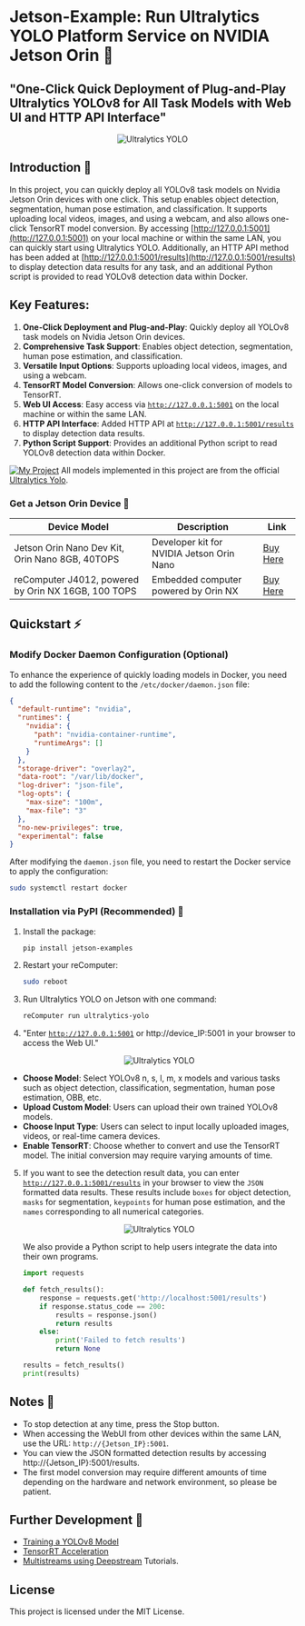 # Jetson-Example: Run Ultralytics YOLO Platform Service on NVIDIA Jetson Orin 🚀

## "One-Click Quick Deployment of Plug-and-Play Ultralytics YOLOv8 for All Task Models with Web UI and HTTP API Interface"
<p align="center">
  <img src="images/Ultralytics-yolo.gif" alt="Ultralytics YOLO">
</p>

## Introduction 📘
In this project, you can quickly deploy all YOLOv8 task models on Nvidia Jetson Orin devices with one click. This setup enables object detection, segmentation, human pose estimation, and classification. It supports uploading local videos, images, and using a webcam, and also allows one-click TensorRT model conversion. By accessing [http://127.0.0.1:5001](http://127.0.0.1:5001) on your local machine or within the same LAN, you can quickly start using Ultralytics YOLO. Additionally, an HTTP API method has been added at [http://127.0.0.1:5001/results](http://127.0.0.1:5001/results) to display detection data results for any task, and an additional Python script is provided to read YOLOv8 detection data within Docker.

## **Key Features**:

1. **One-Click Deployment and Plug-and-Play**: Quickly deploy all YOLOv8 task models on Nvidia Jetson Orin devices.
2. **Comprehensive Task Support**: Enables object detection, segmentation, human pose estimation, and classification.
3. **Versatile Input Options**: Supports uploading local videos, images, and using a webcam.
4. **TensorRT Model Conversion**: Allows one-click conversion of models to TensorRT.
5. **Web UI Access**: Easy access via [`http://127.0.0.1:5001`](http://127.0.0.1:5001) on the local machine or within the same LAN.
6. **HTTP API Interface**: Added HTTP API at [`http://127.0.0.1:5001/results`](http://127.0.0.1:5001/results) to display detection data results.
7. **Python Script Support**: Provides an additional Python script to read YOLOv8 detection data within Docker.

[![My Project](images/tasks.png)](https://github.com/ultralytics/ultralytics?tab=readme-ov-file#models)
All models implemented in this project are from the official [Ultralytics Yolo](https://github.com/ultralytics/ultralytics?tab=readme-ov-file#models).

### Get a Jetson Orin Device 🛒
| Device Model | Description | Link |
|--------------|-------------|------|
| Jetson Orin Nano Dev Kit, Orin Nano 8GB, 40TOPS | Developer kit for NVIDIA Jetson Orin Nano | [Buy Here](https://www.seeedstudio.com/NVIDIAr-Jetson-Orintm-Nano-Developer-Kit-p-5617.html) |
| reComputer J4012, powered by Orin NX 16GB, 100 TOPS | Embedded computer powered by Orin NX | [Buy Here](https://www.seeedstudio.com/reComputer-J4012-p-5586.html) |

## Quickstart ⚡

### Modify Docker Daemon Configuration (Optional)
To enhance the experience of quickly loading models in Docker, you need to add the following content to the `/etc/docker/daemon.json` file:

```json
{
  "default-runtime": "nvidia",
  "runtimes": {
    "nvidia": {
      "path": "nvidia-container-runtime",
      "runtimeArgs": []
    }
  },
  "storage-driver": "overlay2",
  "data-root": "/var/lib/docker",
  "log-driver": "json-file",
  "log-opts": {
    "max-size": "100m",
    "max-file": "3"
  },
  "no-new-privileges": true,
  "experimental": false
}
```

After modifying the `daemon.json` file, you need to restart the Docker service to apply the configuration:

```sh
sudo systemctl restart docker
```

### Installation via PyPI (Recommended) 🐍
1. Install the package:
    ```sh
    pip install jetson-examples
    ```

2. Restart your reComputer:
    ```sh
    sudo reboot
    ```

3. Run Ultralytics YOLO on Jetson with one command:
    ```sh
    reComputer run ultralytics-yolo
    ```
4. "Enter [`http://127.0.0.1:5001`](http://127.0.0.1:5001) or http://device_IP:5001 in your browser to access the Web UI."
    <p align="center">
      <img src="images/ultralytics_fig1.png" alt="Ultralytics YOLO">
    </p>

- **Choose Model**: Select YOLOv8 n, s, l, m, x models and various tasks such as object detection, classification, segmentation, human pose estimation, OBB, etc.
- **Upload Custom Model**: Users can upload their own trained YOLOv8 models.
- **Choose Input Type**: Users can select to input locally uploaded images, videos, or real-time camera devices.
- **Enable TensorRT**: Choose whether to convert and use the TensorRT model. The initial conversion may require varying amounts of time.

5. If you want to see the detection result data, you can enter [`http://127.0.0.1:5001/results`](http://127.0.0.1:5001/results) in your browser to view the `JSON` formatted data results. These results include `boxes` for object detection, `masks` for segmentation, `keypoints` for human pose estimation, and the `names` corresponding to all numerical categories.
    <p align="center">
      <img src="images/ultralytics_fig2.png" alt="Ultralytics YOLO">
    </p>
    We also provide a Python script to help users integrate the data into their own programs.

    ```python
    import requests

    def fetch_results():
        response = requests.get('http://localhost:5001/results')
        if response.status_code == 200:
            results = response.json()
            return results
        else:
            print('Failed to fetch results')
            return None

    results = fetch_results()
    print(results)
    ```


## Notes 📝
- To stop detection at any time, press the Stop button.
- When accessing the WebUI from other devices within the same LAN, use the URL: `http://{Jetson_IP}:5001`.
- You can view the JSON formatted detection results by accessing http://{Jetson_IP}:5001/results.
- The first model conversion may require different amounts of time depending on the hardware and network environment, so please be patient.


## Further Development 🔧
- [Training a YOLOv8 Model](https://wiki.seeedstudio.com/How_to_Train_and_Deploy_YOLOv8_on_reComputer/)
- [TensorRT Acceleration](https://wiki.seeedstudio.com/YOLOv8-DeepStream-TRT-Jetson/)
- [Multistreams using Deepstream](https://wiki.seeedstudio.com/YOLOv8-DeepStream-TRT-Jetson/#multistream-model-benchmarks) Tutorials.

## License

This project is licensed under the MIT License.
